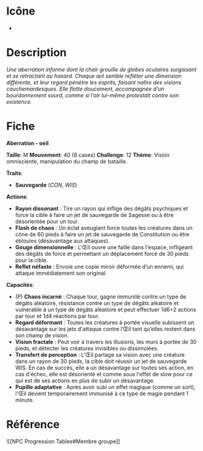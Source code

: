 
# Icône
-

# Description
*Une aberration informe dont la chair grouille de globes oculaires surgissant et se rétractant au hasard. Chaque œil semble refléter une dimension différente, et leur regard pénètre les esprits, faisant naître des visions cauchemardesques. Elle flotte doucement, accompagnée d’un bourdonnement sourd, comme si l’air lui-même protestait contre son existence.*

# Fiche
**Aberration - oeil**

**Taille**: M
**Mouvement**: 40 (8 cases)
**Challenge**: 12
**Thème**: Vision omnisciente, manipulation du champ de bataille.

**Traits**:
- **Sauvegarde** (*CON*, *WIS*)

**Actions**:
- **Rayon dissonant** : Tire un rayon qui inflige des dégâts psychiques et force la cible à faire un jet de sauvegarde de Sagesse ou à être désorientée pour un tour.
- **Flash de chaos** : Un éclat aveuglant force toutes les créatures dans un cône de 60 pieds à faire un jet de sauvegarde de Constitution ou être éblouies (désavantage aux attaques).
- **Gouge dimensionnelle** : L'Œil ouvre une faille dans l'espace, infligeant des dégâts de force et permettant un déplacement forcé de 30 pieds pour la cible.
- **Reflet néfaste** : Envoie une copie miroir déformée d’un ennemi, qui attaque immédiatement son original.

**Capacités**:
- (P) **Chaos incarné** : Chaque tour, gagne immunité contre un type de dégâts aléatoire, résistance contre un type de dégâts aléatoire et vulnérable à un type de dégâts aléatoire et peut effectuer 1d6+2 actions par tour et 1d4 réactions par tour.
- **Regard déformant** : Toutes les créatures à portée visuelle subissent un désavantage sur les jets d'attaque contre l’Œil tant qu’elles restent dans son champ de vision.
- **Vision fractale** : Peut voir à travers les illusions, les murs à portée de 30 pieds, et détecter les créatures invisibles ou dissimulées.
- **Transfert de perception** : L'Œil partage sa vision avec une créature dans un rayon de 30 pieds, la cible doit réussir un jet de sauvegarde WIS. En cas de succès, elle a un désavantage sur toutes ses action, en cas d'échec, elle est désorienté et comme sous l'effet de slow pour ce qui est de ses actions en plus de subir un désavantage.
- **Pupille adaptative** : Après avoir subi un effet magique (comme un sort), l'Œil devient temporairement immunisé à ce type de magie pendant 1 minute.

# Référence
![[NPC Progression Tables#Membre groupe]]
